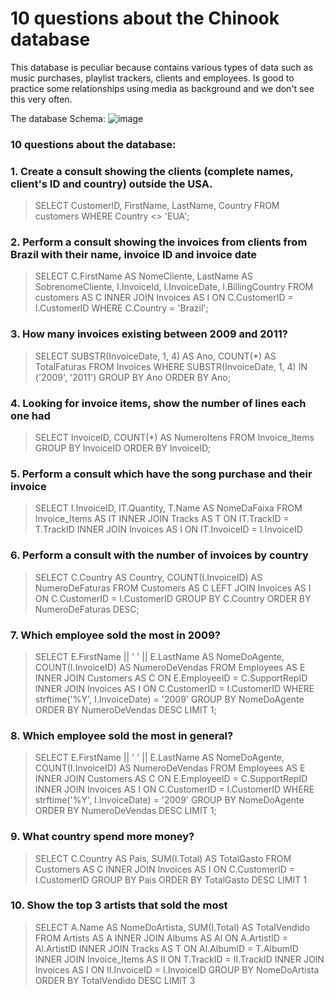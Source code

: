 # 10 questions about the Chinook database 
This database is peculiar because contains various types of data such as music purchases, playlist trackers, clients and employees. Is good to practice some relationships using media as background and we don't see this very often.   

The database Schema: 
![image](https://github.com/nadjapereira/2023-Chinook-database/assets/11997614/53dccb19-e14b-418d-8d39-662286b35742)

### 10 questions about the database: 
### 1. Create a consult showing the clients (complete names, client's ID and country) outside the USA.
> SELECT CustomerID, FirstName, LastName,  Country
> FROM customers
> WHERE Country <> 'EUA';

### 2. Perform a consult showing the invoices from clients from Brazil with their name, invoice ID and invoice date
> SELECT C.FirstName AS NomeCliente,
LastName AS SobrenomeCliente,
I.InvoiceId,
I.InvoiceDate,
I.BillingCountry
FROM customers AS C
INNER JOIN
Invoices AS I ON C.CustomerID = I.CustomerID
WHERE C.Country = 'Brazil';

### 3. How many invoices existing between 2009 and 2011?
> SELECT
SUBSTR(InvoiceDate, 1, 4) AS Ano,
COUNT(*) AS TotalFaturas
FROM Invoices
WHERE SUBSTR(InvoiceDate, 1, 4) IN ('2009', '2011')
GROUP BY Ano
ORDER BY Ano;

### 4. Looking for invoice items, show the number of lines each one had
> SELECT InvoiceID, COUNT(*) AS NumeroItens 
> FROM Invoice_Items
> GROUP BY InvoiceID 
ORDER BY InvoiceID; 

### 5. Perform a consult which have the song purchase and their invoice
> SELECT
I.InvoiceID,
IT.Quantity,
T.Name AS NomeDaFaixa
FROM Invoice_Items AS IT
INNER JOIN Tracks AS T ON IT.TrackID = T.TrackID
INNER JOIN Invoices AS I ON IT.InvoiceID = I.InvoiceID

### 6. Perform a consult with the number of invoices by country
> SELECT
C.Country AS Country,
COUNT(I.InvoiceID) AS NumeroDeFaturas
FROM Customers AS C
LEFT JOIN Invoices AS I ON C.CustomerID = I.CustomerID
GROUP BY C.Country
ORDER BY NumeroDeFaturas DESC;

### 7. Which employee sold the most in 2009?
> SELECT
E.FirstName || ' ' || E.LastName AS NomeDoAgente,
COUNT(I.InvoiceID) AS NumeroDeVendas
FROM Employees AS E
INNER JOIN Customers AS C ON E.EmployeeID = C.SupportRepID
INNER JOIN Invoices AS I ON C.CustomerID = I.CustomerID
WHERE strftime('%Y', I.InvoiceDate) = '2009'
GROUP BY NomeDoAgente
ORDER BY NumeroDeVendas DESC
LIMIT 1;

### 8. Which employee sold the most in general?
> SELECT
E.FirstName || ' ' || E.LastName AS NomeDoAgente,
COUNT(I.InvoiceID) AS NumeroDeVendas
FROM Employees AS E
INNER JOIN Customers AS C ON E.EmployeeID = C.SupportRepID
INNER JOIN Invoices AS I ON C.CustomerID = I.CustomerID
WHERE strftime('%Y', I.InvoiceDate) = '2009'
GROUP BY NomeDoAgente
ORDER BY NumeroDeVendas DESC
LIMIT 1;

### 9. What country spend more money?
> SELECT
C.Country AS Pais,
SUM(I.Total) AS TotalGasto
FROM Customers AS C
INNER JOIN Invoices AS I ON C.CustomerID = I.CustomerID
GROUP BY Pais
ORDER BY TotalGasto DESC
LIMIT 1

### 10. Show the top 3 artists that sold the most
> SELECT
A.Name AS NomeDoArtista,
SUM(I.Total) AS TotalVendido
FROM Artists AS A
INNER JOIN Albums AS Al ON A.ArtistID = Al.ArtistID
INNER JOIN Tracks AS T ON Al.AlbumID = T.AlbumID
INNER JOIN Invoice_Items AS II ON T.TrackID = II.TrackID
INNER JOIN Invoices AS I ON II.InvoiceID = I.InvoiceID
GROUP BY NomeDoArtista
ORDER BY TotalVendido DESC
LIMIT 3

